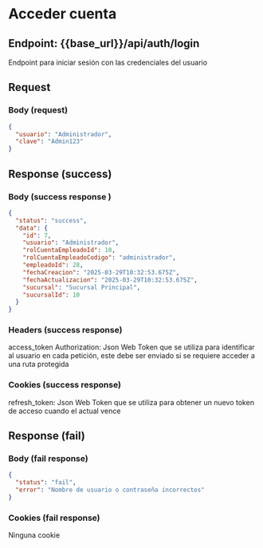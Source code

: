 # Acceder cuenta

## Endpoint: {{base_url}}/api/auth/login

Endpoint para iniciar sesión con las credenciales del usuario

## Request

### Body (request)

```json
{
  "usuario": "Administrador",
  "clave": "Admin123"
}
```

## Response (success)

### Body (success response )

```json
{
  "status": "success",
  "data": {
    "id": 7,
    "usuario": "Administrador",
    "rolCuentaEmpleadoId": 10,
    "rolCuentaEmpleadoCodigo": "administrador",
    "empleadoId": 28,
    "fechaCreacion": "2025-03-29T10:32:53.675Z",
    "fechaActualizacion": "2025-03-29T10:32:53.675Z",
    "sucursal": "Sucursal Principal",
    "sucursalId": 10
  }
}
```

### Headers (success response)

access_token
Authorization: Json Web Token que se utiliza para identificar al usuario en cada petición,
este debe ser enviado si se requiere acceder a una ruta protegida

### Cookies (success response)

refresh_token: Json Web Token que se utiliza para obtener un nuevo token de acceso cuando el actual vence

## Response (fail)

### Body (fail response)

```json
{
  "status": "fail",
  "error": "Nombre de usuario o contraseña incorrectos"
}
```

### Cookies (fail response)

Ninguna cookie
